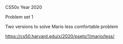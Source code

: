 CS50x Year 2020

Problem set 1

Two versions to solve Mario less comfortable problem

https://cs50.harvard.edu/x/2020/psets/1/mario/less/
